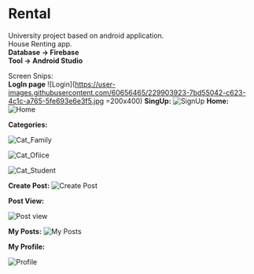 # Rental
University project based on android application.<br />
House Renting app.<br />
**Database -> Firebase** <br />
**Tool -> Android Studio**<br />

Screen Snips:<br />
**LogIn page**
![Login](https://user-images.githubusercontent.com/60656465/229903923-7bd55042-c623-4c1c-a765-5fe693e6e3f5.jpg =200x400)
**SingUp:**
![SignUp](https://user-images.githubusercontent.com/60656465/229904227-46cf1b8b-82f9-4af1-8054-2831217e08b6.jpg)
**Home:**
![Home](https://user-images.githubusercontent.com/60656465/229904359-e1b9227a-bb04-4350-a8d8-6b129a419a5a.jpg)

**Categories:**

![Cat_Family](https://user-images.githubusercontent.com/60656465/229904697-a2e2acf6-03e0-4ccb-835b-e677302a4b94.jpg)

![Cat_Ofiice](https://user-images.githubusercontent.com/60656465/229904519-4c1ab6f6-396c-47c7-9e78-3f9ea7ae9ac1.jpg)

![Cat_Student](https://user-images.githubusercontent.com/60656465/229904501-ea921a5e-43a9-4295-acba-f77876d59886.jpg)

**Create Post:**
![Create Post](https://user-images.githubusercontent.com/60656465/229904959-1ea46748-5871-4a59-b86e-6a03223b81df.jpg)

**Post View:**

![Post view](https://user-images.githubusercontent.com/60656465/229904965-47c9426f-67f7-473f-835b-33c28e7647d0.jpg)

**My Posts:**
![My Posts](https://user-images.githubusercontent.com/60656465/229905185-79ec2ddf-2ed7-4f7b-b90a-a75266596fb8.jpg)

**My Profile:**

![Profile](https://user-images.githubusercontent.com/60656465/229905220-cb316ed0-8322-4516-8180-c0fb0885e8eb.jpg)
